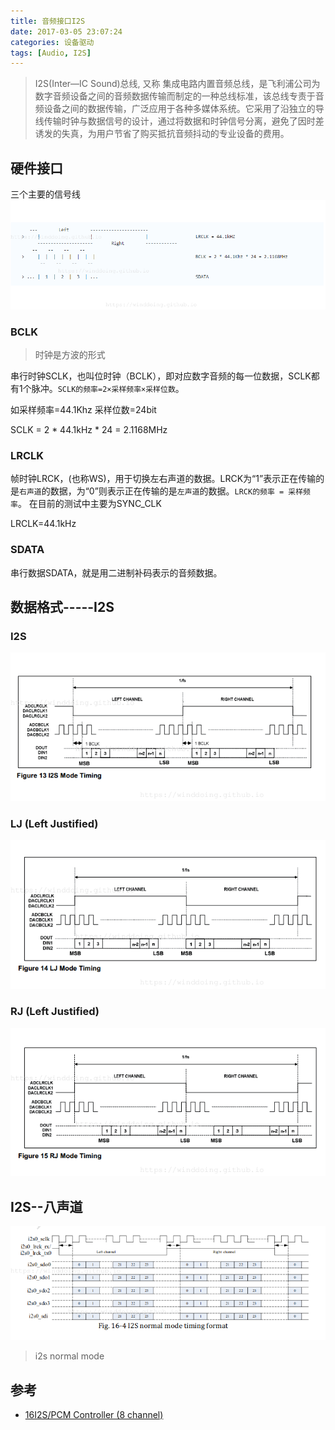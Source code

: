```yaml
---
title: 音频接口I2S
date: 2017-03-05 23:07:24
categories: 设备驱动
tags: [Audio, I2S]
---
```


>I2S(Inter—IC Sound)总线, 又称 集成电路内置音频总线，是飞利浦公司为数字音频设备之间的音频数据传输而制定的一种总线标准，该总线专责于音频设备之间的数据传输，广泛应用于各种多媒体系统。它采用了沿独立的导线传输时钟与数据信号的设计，通过将数据和时钟信号分离，避免了因时差诱发的失真，为用户节省了购买抵抗音频抖动的专业设备的费用。

<!---more--->

## 硬件接口

三个主要的信号线
![i2s-sycle](/images/audio/i2s-sycle.png)
### BCLK

> 时钟是方波的形式

串行时钟SCLK，也叫位时钟（BCLK），即对应数字音频的每一位数据，SCLK都有1个脉冲。`SCLK的频率=2×采样频率×采样位数`。

如采样频率=44.1Khz  采样位数=24bit

SCLK = 2 * 44.1kHz * 24 = 2.1168MHz

### LRCLK

帧时钟LRCK，(也称WS)，用于切换左右声道的数据。LRCK为“1”表示正在传输的是`右声道`的数据，为“0”则表示正在传输的是`左声道`的数据。`LRCK的频率 = 采样频率`。
在目前的测试中主要为SYNC_CLK

LRCLK=44.1kHz

### SDATA

串行数据SDATA，就是用二进制补码表示的音频数据。

## 数据格式-----I2S

### I2S
![I2S](/images/audio/I2S.png)

### LJ (Left Justified)
![I2S-LJ](/images/audio/I2S-LJ.png)

### RJ (Left Justified)
![I2S-RJ](/images/audio/I2S-RJ.png)


## I2S--八声道

![i2s_channel_8](/images/2019/02/i2s_channel_8.png)
>i2s normal mode

## 参考

* [16I2S/PCM Controller (8 channel)](http://www.t-firefly.com/download/firefly-rk3288/docs/TRM/rk3288-chapter-16-i2s-pcm-controller-(8-channel).pdf)
